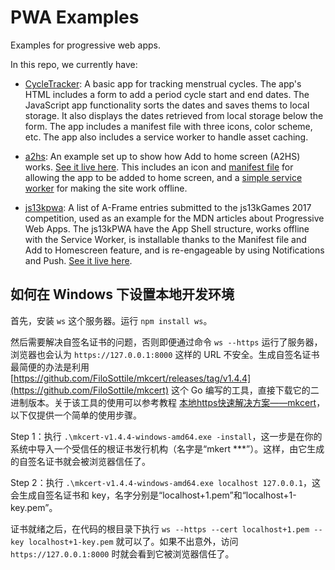 # PWA Examples

Examples for progressive web apps.

In this repo, we currently have:

* [CycleTracker](cycletracker): A basic app for tracking menstrual cycles. The app's HTML includes a form to add a period cycle start and end dates. The JavaScript app functionality sorts the dates and saves thems to local storage. It also displays the dates retrieved from local storage below the form. The app includes a manifest file with three icons, color scheme, etc. The app also includes a service worker to handle asset caching.

* [a2hs](a2hs): An example set up to show how Add to home screen (A2HS) works. [See it live here](https://mdn.github.io/pwa-examples/a2hs/). This includes an icon and [manifest file](a2hs/manifest.webmanifest) for allowing the app to be added to home screen, and a [simple service worker](a2hs/sw.js) for making the site work offline.

* [js13kpwa](js13kpwa): A list of A-Frame entries submitted to the js13kGames 2017 competition, used as an example for the MDN articles about Progressive Web Apps. The js13kPWA have the App Shell structure, works offline with the Service Worker, is installable thanks to the Manifest file and Add to Homescreen feature, and is re-engageable by using Notifications and Push. [See it live here](https://mdn.github.io/pwa-examples/js13kpwa/).

## 如何在 Windows 下设置本地开发环境

首先，安装 `ws` 这个服务器。运行 `npm install ws`。

然后需要解决自签名证书的问题，否则即便通过命令 `ws --https` 运行了服务器，浏览器也会认为 `https://127.0.0.1:8000` 这样的 URL 不安全。生成自签名证书最简便的办法是利用 [https://github.com/FiloSottile/mkcert/releases/tag/v1.4.4](https://github.com/FiloSottile/mkcert) 这个 Go 编写的工具，直接下载它的二进制版本。关于该工具的使用可以参考教程 [本地https快速解决方案——mkcert](https://blog.dteam.top/posts/2019-04/%E6%9C%AC%E5%9C%B0https%E5%BF%AB%E9%80%9F%E8%A7%A3%E5%86%B3%E6%96%B9%E6%A1%88mkcert.html)，以下仅提供一个简单的使用步骤。

Step 1：执行 `.\mkcert-v1.4.4-windows-amd64.exe -install`，这一步是在你的系统中导入一个受信任的根证书发行机构（名字是“mkert ***”）。这样，由它生成的自签名证书就会被浏览器信任了。

Step 2：执行 `.\mkcert-v1.4.4-windows-amd64.exe localhost 127.0.0.1`，这会生成自签名证书和 key，名字分别是“localhost+1.pem”和“localhost+1-key.pem”。

证书就绪之后，在代码的根目录下执行 `ws --https --cert localhost+1.pem --key localhost+1-key.pem` 就可以了。如果不出意外，访问 `https://127.0.0.1:8000` 时就会看到它被浏览器信任了。
